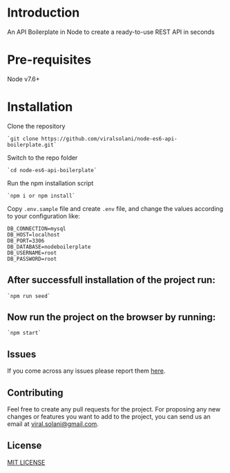 # Introduction
An API Boilerplate in Node to create a ready-to-use REST API in seconds

# Pre-requisites
  
  Node v7.6+

# Installation

Clone the repository

    `git clone https://github.com/viralsolani/node-es6-api-boilerplate.git`

Switch to the repo folder

    `cd node-es6-api-boilerplate`

Run the npm installation script

    `npm i or npm install`

Copy `.env.sample` file and create `.env` file, and change the values according to your configuration like:
  
  ```
  DB_CONNECTION=mysql
  DB_HOST=localhost
  DB_PORT=3306
  DB_DATABASE=nodeboilerplate
  DB_USERNAME=root
  DB_PASSWORD=root
  ```
    
## After successfull installation of the project run:
  
    `npm run seed`
    
## Now run the project on the browser by running:
  
    `npm start`

## Issues

If you come across any issues please report them [here](https://github.com/viralsolani/node-es6-api-boilerplate/issues).

## Contributing
Feel free to create any pull requests for the project. For proposing any new changes or features you want to add to the project, you can send us an email at viral.solani@gmail.com.

## License

[MIT LICENSE](https://github.com/viralsolani/node-es6-api-boilerplate/blob/master/LICENSE)